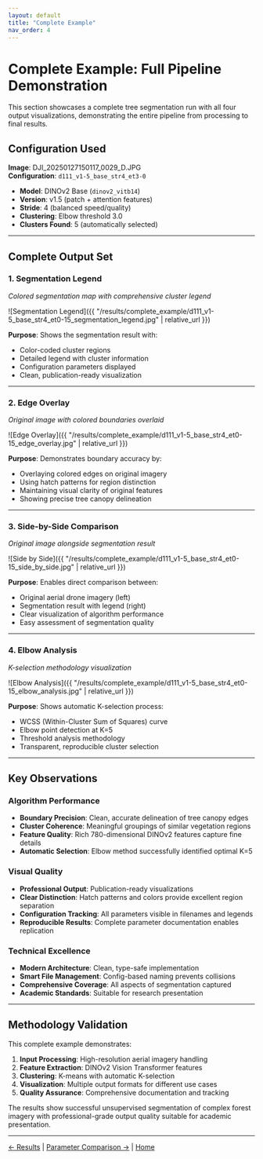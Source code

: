 ```yaml
---
layout: default
title: "Complete Example"
nav_order: 4
---
```


# Complete Example: Full Pipeline Demonstration

This section showcases a complete tree segmentation run with all four output visualizations, demonstrating the entire pipeline from processing to final results.

## Configuration Used

**Image**: DJI_20250127150117_0029_D.JPG  
**Configuration**: `d111_v1-5_base_str4_et3-0`

- **Model**: DINOv2 Base (`dinov2_vitb14`)
- **Version**: v1.5 (patch + attention features)
- **Stride**: 4 (balanced speed/quality)
- **Clustering**: Elbow threshold 3.0
- **Clusters Found**: 5 (automatically selected)

---

## Complete Output Set

### 1. Segmentation Legend
*Colored segmentation map with comprehensive cluster legend*

![Segmentation Legend]({{ "/results/complete_example/d111_v1-5_base_str4_et0-15_segmentation_legend.jpg" | relative_url }})

**Purpose**: Shows the segmentation result with:
- Color-coded cluster regions
- Detailed legend with cluster information
- Configuration parameters displayed
- Clean, publication-ready visualization

---

### 2. Edge Overlay
*Original image with colored boundaries overlaid*

![Edge Overlay]({{ "/results/complete_example/d111_v1-5_base_str4_et0-15_edge_overlay.jpg" | relative_url }})

**Purpose**: Demonstrates boundary accuracy by:
- Overlaying colored edges on original imagery
- Using hatch patterns for region distinction
- Maintaining visual clarity of original features
- Showing precise tree canopy delineation

---

### 3. Side-by-Side Comparison
*Original image alongside segmentation result*

![Side by Side]({{ "/results/complete_example/d111_v1-5_base_str4_et0-15_side_by_side.jpg" | relative_url }})

**Purpose**: Enables direct comparison between:
- Original aerial drone imagery (left)
- Segmentation result with legend (right)
- Clear visualization of algorithm performance
- Easy assessment of segmentation quality

---

### 4. Elbow Analysis
*K-selection methodology visualization*

![Elbow Analysis]({{ "/results/complete_example/d111_v1-5_base_str4_et0-15_elbow_analysis.jpg" | relative_url }})

**Purpose**: Shows automatic K-selection process:
- WCSS (Within-Cluster Sum of Squares) curve
- Elbow point detection at K=5
- Threshold analysis methodology
- Transparent, reproducible cluster selection

---

## Key Observations

### Algorithm Performance
- **Boundary Precision**: Clean, accurate delineation of tree canopy edges
- **Cluster Coherence**: Meaningful groupings of similar vegetation regions
- **Feature Quality**: Rich 780-dimensional DINOv2 features capture fine details
- **Automatic Selection**: Elbow method successfully identified optimal K=5

### Visual Quality
- **Professional Output**: Publication-ready visualizations
- **Clear Distinction**: Hatch patterns and colors provide excellent region separation
- **Configuration Tracking**: All parameters visible in filenames and legends
- **Reproducible Results**: Complete parameter documentation enables replication

### Technical Excellence
- **Modern Architecture**: Clean, type-safe implementation
- **Smart File Management**: Config-based naming prevents collisions
- **Comprehensive Coverage**: All aspects of segmentation captured
- **Academic Standards**: Suitable for research presentation

---

## Methodology Validation

This complete example demonstrates:

1. **Input Processing**: High-resolution aerial imagery handling
2. **Feature Extraction**: DINOv2 Vision Transformer features
3. **Clustering**: K-means with automatic K-selection
4. **Visualization**: Multiple output formats for different use cases
5. **Quality Assurance**: Comprehensive documentation and tracking

The results show successful unsupervised segmentation of complex forest imagery with professional-grade output quality suitable for academic presentation.

---

[← Results](results.html) | [Parameter Comparison →](parameter_comparison.html) | [Home](index.html)